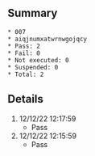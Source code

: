 ## Summary
	* 007
	* aiqjnumxatwrnwgojqcy
	* Pass: 2
	* Fail: 0
	* Not executed: 0
	* Suspended: 0
	* Total: 2
## Details
1. 12/12/22 12:17:59
	* Pass
2. 12/12/22 12:15:59
	* Pass
